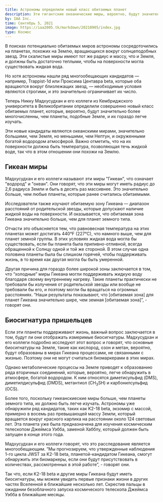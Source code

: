 ```yaml
---
title: Астрономы определили новый класс обитаемых планет
description: Эти гигантские океанические миры, вероятно, будут значительно более многочисленными, чем экзопланеты, подобные Земле.
by: IAA Inc.
time: Сентябрь 5, 2021
image: https://iaa2005.tk/markdown/20210905/index.jpg
type: Космос
---
```


В поисках потенциально обитаемых миров астрономы сосредоточились на планетах, похожих на Землю, вращающихся вокруг солнцеподобных звезд. Эти скалистые миры имеют тот же радиус и массу, что и Земля, и должны быть достаточно теплыми, чтобы на поверхности могла существовать жидкая вода.

Но хотя астрономы нашли ряд многообещающих кандидатов — например, Trappist-1d или Проксима Центавра beta, которые оба вращаются вокруг близлежащих звезд, — необходимые условия являются строгими, и это значительно ограничивает их число.

Теперь Никку Мадхусудхан и его коллеги из Кембриджского университета в Великобритании определили совершенно новый класс обитаемых планет, которые, вероятно, будут значительно более многочисленны, чем планеты, подобные Земле, и их гораздо легче изучать.

Эти новые кандидаты являются океанскими мирами, значительно большими, чем Земля, но меньшими, чем Нептун, и окруженными богатой водородом атмосферой. Важно отметить, что на их поверхности должна быть температура, позволяющая течь жидкой воде, так что в этом отношении они похожи на Землю.

## Гикеан миры

Мадхусудхан и его коллеги называют эти миры "Гикеан", что означает "водород" и "океан". Они говорят, что эти миры могут иметь радиус до 2,6 радиуса Земли и быть в десять раз массивнее. Это значительно больше, чем любые планеты, которые ранее считались обитаемыми.

Исследователи также изучают обитаемую зону Гикеана — диапазон расстояний от родительской звезды, которые допускают наличие жидкой воды на поверхности. И оказывается, что обитаемая зона Гикеана значительно больше, чем для планет земного типа.

Отчасти это объясняется тем, что равновесная температура на этих планетах может достигать 440°F (227°C), что намного выше, чем для планет земной группы. В этих условиях жидкая вода могла бы существовать, если бы планета была приливно-отливной, всегда обращенной к Солнцу одной и той же стороной. В этом случае одна половина планеты была бы слишком горячей, чтобы поддерживать жизнь, в то время как другая могла бы быть умеренной.

Другая причина для гораздо более широкой зоны заключается в том, что “холодные” миры Гикеана могли поддерживать жидкую воду благодаря своему внутреннему нагреву. Такие планеты практически не требовали бы излучения от родительской звезды или вообще не требовали бы его, и поэтому могли бы вращаться на огромных расстояниях. “Наши результаты показывают, что [обитаемая зона] для планет Гикеана значительно шире, чем земная [обитаемая зона]”, - говорят они.

## Биосигнатура пришельцев

Если эти планеты поддерживают жизнь, важный вопрос заключается в том, будут ли они отображать измеримые биосигнатуры. Мадхусудхан и его коллеги подробно исследуют этот вопрос и говорят, что основные биосигнатуры на Земле, такие как кислород, озон и метан, вероятно, будут образованы в мирах Гикеана процессами, не связанными с жизнью. Поэтому они не могут считаться биомаркерами в этих мирах.

Однако метаболические процессы на Земле приводят к образованию ряда вторичных соединений, которые, вероятно, легче обнаружить в атмосфере, богатой водородом. К ним относятся диметисульфид (DMS), диметилдисульфид (DMDS), метантиол (CH<sub>3</sub>SH) и карбонилсульфид (OCS).

Более того, поскольку гикеанскиеские миры больше, чем планеты земного типа, их должно быть легче изучать. Астрономы уже обнаружили ряд кандидатов, таких как K2-18 beta, экзомир с массой, примерно в восемь раз превышающей массу Земли, который вращается вокруг красного карлика на расстоянии около 124 световых лет. Эта планета уже была предназначена для изучения космическим телескопом Джеймса Уэбба, заменой Хабблу, который должен быть запущен в конце этого года.

Мадхусудхан и его коллеги говорят, что это расследование является многообещающим. ”Мы прогнозируем, что утвержденные наблюдения 1-го цикла JWST за K2-18 beta, планетой-кандидатом Гикеана, смогут обнаружить эти биомаркеры, если они будут присутствовать в количествах, рассмотренных в этой работе”, - говорят они.

Так что, если K2-18 beta и другие миры Гикеана будут иметь биосигнатуры, мы можем увидеть первые признаки жизни в других частях Вселенной в ближайшие несколько лет. Скрестив пальцы в ожидании безоблачного запуска космического телескопа Джеймса Уэбба в ближайшие месяцы.